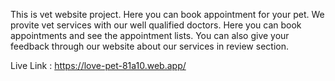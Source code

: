 This is vet website project. Here you can book appointment for your pet. We provite vet services with our well qualified doctors. Here you can book appointments and see the appointment lists. You can also give your feedback through our website about our services in review section.

Live Link : https://love-pet-81a10.web.app/